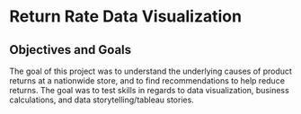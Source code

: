 # Return Rate Data Visualization 

## Objectives and Goals
The goal of this project was to understand the underlying causes of product returns at a nationwide store, and to find recommendations to help reduce returns. The goal was to
test skills in regards to data visualization, business calculations, and data storytelling/tableau stories.

